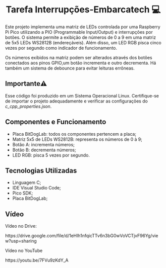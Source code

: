 <h1 align="center">Tarefa Interrupções-Embarcatech 💻</h1>

<p>Este projeto implementa uma matriz de LEDs controlada por uma Raspberry Pi Pico utilizando a PIO (Programmable Input/Output) e interrupções por botões. 
O sistema permite a exibição de números de 0 a 9 em uma matriz de 5x5 LEDs WS2812B (endereçáveis). Além disso, um LED RGB pisca cinco vezes por segundo como 
indicador de funcionamento.</p>
<p>Os números exibidos na matriz podem ser alterados através dos botões conectados aos pinos GPIO,um botão incrementa e outro decrementa. 
Há também um sistema de debounce para evitar leituras errôneas.</p>

<h2>Importante⚠️</h2>
<p>Esse código foi produzido em um Sistema Operacional Linux. Certifique-se de importar o projeto adequadamente e verificar as configurações do <i>c_cpp_properties.json</i>.</p>

<h2>Componentes e Funcionamento</h2>

<ul>
  <li>Placa BitDogLab: todos os componentes pertencem a placa;</li>
  <li>Matriz 5x5 de LEDs WS2812B: representa os números de 0 à 9;</li>
  <li>Botão A: incrementa números;</li>
  <li>Botão B: decrementa números;</li>
  <li>LED RGB: pisca 5 vezes por segundo.</li>
</ul>

<h2>Tecnologias Utilizadas</h2>

<ul>
  <li>Linguagem C;</li>
  <li>IDE Visual Studio Code;</li>
  <li>Pico SDK;</li>
  <li>Placa BitDogLab;</li>
</ul>

<h2>Vídeo</h2>
<p>Vídeo no Drive: </p>
https://drive.google.com/file/d/1eHIh1nfqicTTv6n3bG0wVoVCTjvF96Yg/view?usp=sharing
<p>Vídeo no YouTube</p>
https://youtu.be/7FVu9zKdY_A






